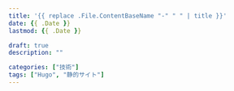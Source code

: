 ```yaml
---
title: '{{ replace .File.ContentBaseName "-" " " | title }}'
date: {{ .Date }}
lastmod: {{ .Date }}

draft: true
description: ""

categories: ["技術"]
tags: ["Hugo", "静的サイト"]
---
```

